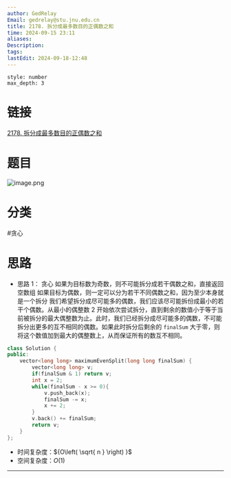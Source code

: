 ```yaml
---
author: GedRelay
Email: gedrelay@stu.jnu.edu.cn
title: 2178. 拆分成最多数目的正偶数之和
time: 2024-09-15 23:11
aliases: 
Description: 
tags: 
lastEdit: 2024-09-18-12:48
---
```


```toc
style: number
max_depth: 3
```

# 链接
[2178. 拆分成最多数目的正偶数之和](https://leetcode.cn/problems/maximum-split-of-positive-even-integers/) 

# 题目
![image.png](https://ged-pic-bed.oss-cn-guangzhou.aliyuncs.com/img/202409152311756.png)


# 分类
#贪心 

# 思路
- 思路 1：
贪心
如果为目标数为奇数，则不可能拆分成若干偶数之和，直接返回空数组
如果目标为偶数，则一定可以分为若干不同偶数之和，因为至少本身就是一个拆分
我们希望拆分成尽可能多的偶数，我们应该尽可能拆份成最小的若干个偶数。从最小的偶整数 $2$ 开始依次尝试拆分，直到剩余的数值小于等于当前被拆分的最大偶整数为止。此时，我们已经拆分成尽可能多的偶数，不可能拆分出更多的互不相同的偶数。如果此时拆分后剩余的 `finalSum` 大于零，则将这个数值加到最大的偶整数上，从而保证所有的数互不相同。


```cpp
class Solution {
public:
    vector<long long> maximumEvenSplit(long long finalSum) {
        vector<long long> v;
        if(finalSum & 1) return v;
        int x = 2;
        while(finalSum - x >= 0){
            v.push_back(x);
            finalSum -= x;
            x += 2;
        }
        v.back() += finalSum;
        return v;
    }
};
```


- 时间复杂度：${O\left( \sqrt{ n }  \right)  }$ 
- 空间复杂度：${O\left( 1 \right)  }$ 


---
